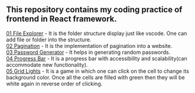 <h2>This repository contains my coding practice of frontend in React framework.</h2>

[01 File Explorer](https://github.com/KhushiiVora/FrontendPractice/tree/main/src/components/01%20file%20explorer) - It is the folder structure display just like vscode. One can add file or folder into the structure.
<br/>
[02 Pagination](https://github.com/KhushiiVora/FrontendPractice/tree/main/src/components/02%20pagination) - It is the implementation of pagination into a website.
<br/>
[03 Password Generator](https://github.com/KhushiiVora/FrontendPractice/tree/main/src/components/03%20password%20generator) - It helps in generating random passwords.
<br/>
[04 Progress Bar](https://github.com/KhushiiVora/FrontendPractice/tree/main/src/components/04%20progress%20bar) - It is a progress bar with accessibility and scalability(can accommodate new functionality).
<br/>
[05 Grid Lights](https://github.com/KhushiiVora/FrontendPractice/tree/main/src/components/05%20grid%20lights) - It is a game in which one can click on the cell to change its background color. Once all the cells are filled with green then they will be white again in reverse order of clicking.
